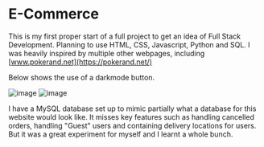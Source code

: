 # E-Commerce

This is my first proper start of a full project to get an idea of Full Stack Development. Planning to use HTML, CSS, Javascript, Python and SQL. I was heavily inspired by multiple other webpages, including [www.pokerand.net](https://pokerand.net/) 

Below shows the use of a darkmode button.
 
![image](https://github.com/user-attachments/assets/a2288b8c-91ab-4a32-a902-4ede92e8c4e6)
![image](https://github.com/user-attachments/assets/2cffc28f-67f7-4d75-9fbb-98e583e909c7)

I have a MySQL database set up to mimic partially what a database for this website would look like. It misses key features such as handling cancelled orders, handling "Guest" users and containing delivery locations for users. But it was a great experiment for myself and I learnt a whole bunch.
